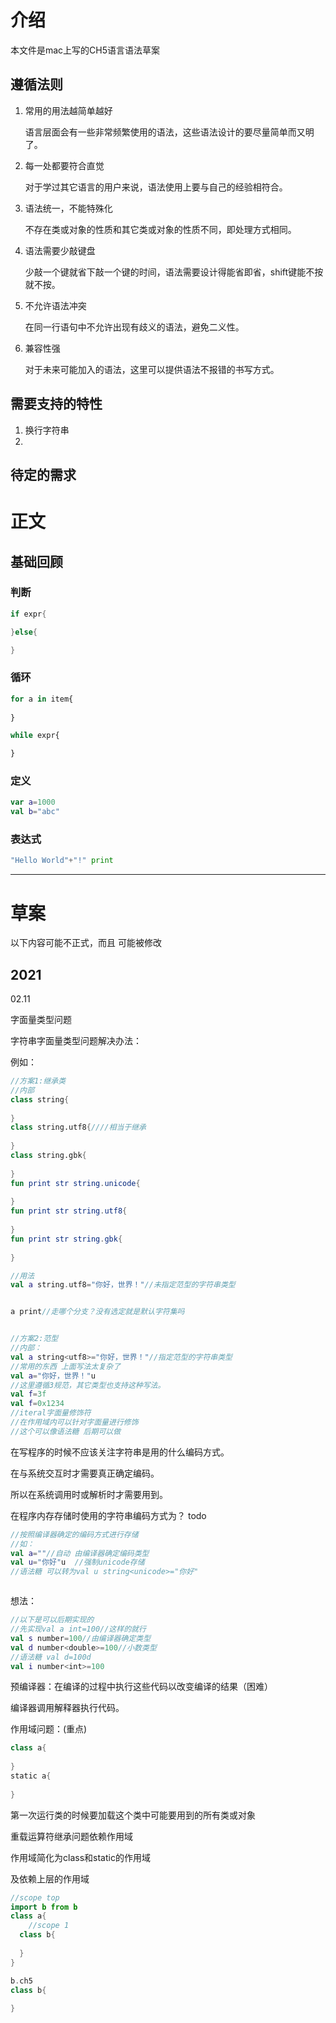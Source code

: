 # 介绍
本文件是mac上写的CH5语言语法草案

## 遵循法则

1. 常用的用法越简单越好

   语言层面会有一些非常频繁使用的语法，这些语法设计的要尽量简单而又明了。

2. 每一处都要符合直觉

   对于学过其它语言的用户来说，语法使用上要与自己的经验相符合。

3. 语法统一，不能特殊化

   不存在类或对象的性质和其它类或对象的性质不同，即处理方式相同。

4. 语法需要少敲键盘

   少敲一个键就省下敲一个键的时间，语法需要设计得能省即省，shift键能不按就不按。

5. 不允许语法冲突

   在同一行语句中不允许出现有歧义的语法，避免二义性。

6. 兼容性强

   对于未来可能加入的语法，这里可以提供语法不报错的书写方式。



## 	需要支持的特性

1. 换行字符串
2. 







## 待定的需求







# 正文
## 基础回顾
### 判断

```go
if expr{

}else{

}
```
### 循环

```js
for a in item{
  
}
```



```js
while expr{

}
```

### 定义

```kotlin
var a=1000
val b="abc"
```



### 表达式

```go
"Hello World"+"!" print
```



---

# 草案

以下内容可能不正式，而且 可能被修改

## 2021

02.11

字面量类型问题



字符串字面量类型问题解决办法：

例如：



```kotlin
//方案1:继承类
//内部
class string{
  
}
class string.utf8{////相当于继承
  
}
class string.gbk{
  
}
fun print str string.unicode{
  
}
fun print str string.utf8{
  
}
fun print str string.gbk{
  
}

//用法
val a string.utf8="你好，世界！"//未指定范型的字符串类型


a print//走哪个分支？没有选定就是默认字符集吗


//方案2:范型
//内部：
val a string<utf8>="你好，世界！"//指定范型的字符串类型
//常用的东西 上面写法太复杂了
val a="你好，世界！"u
//这里遵循3规范，其它类型也支持这种写法。
val f=3f
val f=0x1234
//iteral字面量修饰符
//在作用域内可以针对字面量进行修饰
//这个可以像语法糖 后期可以做

```

在写程序的时候不应该关注字符串是用的什么编码方式。

在与系统交互时才需要真正确定编码。

所以在系统调用时或解析时才需要用到。

在程序内存存储时使用的字符串编码方式为？ todo

```kotlin
//按照编译器确定的编码方式进行存储
//如：
val a=""//自动 由编译器确定编码类型
val u="你好"u  //强制unicode存储
//语法糖 可以转为val u string<unicode>="你好"



```

想法：

```kotlin
//以下是可以后期实现的
//先实现val a int=100//这样的就行
val s number=100//由编译器确定类型
val d number<double>=100//小数类型
//语法糖 val d=100d
val i number<int>=100

```



预编译器：在编译的过程中执行这些代码以改变编译的结果（困难）

编译器调用解释器执行代码。

作用域问题：(重点)

```kotlin
class a{
  
}
static a{
  
}

```

第一次运行类的时候要加载这个类中可能要用到的所有类或对象

重载运算符继承问题依赖作用域

作用域简化为class和static的作用域

及依赖上层的作用域

```kotlin
//scope top
import b from b
class a{
	//scope 1
  class b{
    
  }
}
```

```kotlin
b.ch5
class b{
  
}

```





